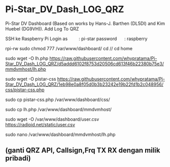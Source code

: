 # Pi-Star_DV_Dash_LOG_QRZ
Pi-Star DV Dashboard (Based on works by Hans-J. Barthen (DL5DI) and Kim Huebel (DG9VH)). Add Log To QRZ



SSH ke Raspberry Pi
Login as         : pi-star
password      : raspberry

rpi-rw
sudo chmod 777 /var/www/dashboard/
cd //
cd home

sudo wget -O lh.php https://raw.githubusercontent.com/whypratama/Pi-Star_DV_Dash_LOG_QRZ/d5addd6102f8753d20506cd613f46b22380b75e3/mmdvmhost/lh.php

sudo wget -O pistar-css https://raw.githubusercontent.com/whypratama/Pi-Star_DV_Dash_LOG_QRZ/1eb98e0a8f05d0b3b23242e19b22fd1b2c048956/css/pistar-css.php

sudo cp pistar-css.php /var/www/dashboard/css/

sudo cp lh.php /var/www/dashboard/mmdvmhost/ 

sudo wget -O /var/www/dashboard/user.csv https://radioid.net/static/user.csv

sudo nano /var/www/dashboard/mmdvmhost/lh.php

(ganti QRZ API, Callsign,Frq TX RX dengan milik pribadi)
------------------

